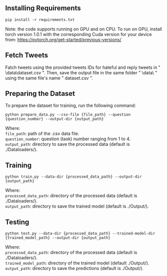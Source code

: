 ## Installing Requirements
```
pip install -r requirements.txt
```
Note: the code supports running on GPU and on CPU. To run on GPU, install torch version 1.0.1 with the corresponding Cuda version for your device from: https://pytorch.org/get-started/previous-versions/

## Fetch Tweets 
Fatch tweets using the provided tweets IDs for hateful and reply tweets in " \data\dataset.csv ". Then, save the output file in the same folder " \data\ " using the same file's name " dataset.csv ".

## Preparing the Dataset
To prepare the dataset for training, run the following command:
```
python prepare_data.py --csv-file {file_path} --question {question_number} --output-dir {output_path}
```
Where:  
`file_path`: path of the .csv data file.  
`question_number`: question (task) number ranging from 1 to 4.  
`output_path`: directory to save the processed data (default is ./Dataloaders/).  

## Training
```
python train.py --data-dir {processed_data_path} --output-dir {output_path}
```
Where:  
`processed_data_path`: directory of the processed data (default is ./Dataloaders/).  
`output_path`: directory to save the trained model (default is ./Output/).  

## Testing
```
python test.py --data-dir {processed_data_path} --trained-model-dir {trained_model_path} --output-dir {output_path}
```
Where:  
`processed_data_path`: directory of the processed data (default is ./Dataloaders/).  
`trained_model_path`: directory of the trained model (default ./Output/).  
`output_path`: directory to save the predictions (default is ./Output/).  

